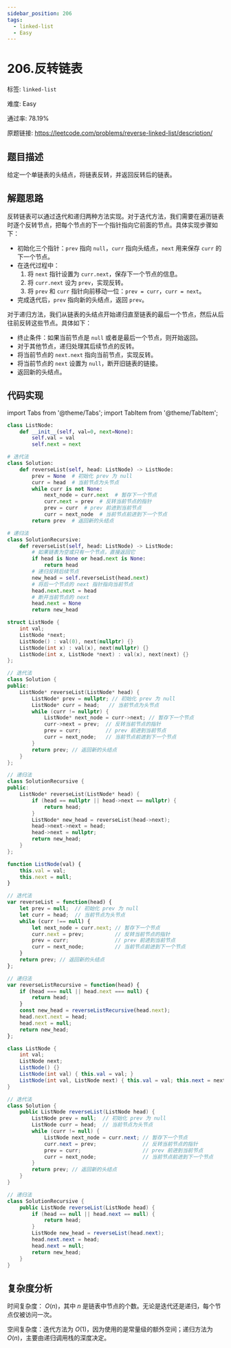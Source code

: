 ```yaml
---
sidebar_position: 206
tags:
  - linked-list
  - Easy
---
```


# 206.反转链表

标签: `linked-list`

难度: Easy

通过率: 78.19%

原题链接: https://leetcode.com/problems/reverse-linked-list/description/

## 题目描述
给定一个单链表的头结点，将链表反转，并返回反转后的链表。

## 解题思路
反转链表可以通过迭代和递归两种方法实现。对于迭代方法，我们需要在遍历链表时逐个反转节点，把每个节点的下一个指针指向它前面的节点。具体实现步骤如下：
- 初始化三个指针：`prev` 指向 `null`，`curr` 指向头结点，`next` 用来保存 `curr` 的下一个节点。
- 在迭代过程中：
  1. 将 `next` 指针设置为 `curr.next`，保存下一个节点的信息。
  2. 将 `curr.next` 设为 `prev`，实现反转。
  3. 将 `prev` 和 `curr` 指针向前移动一位：`prev = curr`，`curr = next`。
- 完成迭代后，`prev` 指向新的头结点，返回 `prev`。

对于递归方法，我们从链表的头结点开始递归直至链表的最后一个节点，然后从后往前反转这些节点。具体如下：
- 终止条件：如果当前节点是 `null` 或者是最后一个节点，则开始返回。
- 对于其他节点，递归处理其后续节点的反转。
- 将当前节点的 `next.next` 指向当前节点，实现反转。
- 将当前节点的 `next` 设置为 `null`，断开旧链表的链接。
- 返回新的头结点。

## 代码实现
import Tabs from '@theme/Tabs';
import TabItem from '@theme/TabItem';

<Tabs>
<TabItem value="python" label="Python">

```python
class ListNode:
    def __init__(self, val=0, next=None):
        self.val = val
        self.next = next

# 迭代法
class Solution:
    def reverseList(self, head: ListNode) -> ListNode:
        prev = None  # 初始化 prev 为 null
        curr = head  # 当前节点为头节点
        while curr is not None:
            next_node = curr.next  # 暂存下一个节点
            curr.next = prev  # 反转当前节点的指针
            prev = curr  # prev 前进到当前节点
            curr = next_node  # 当前节点前进到下一个节点
        return prev  # 返回新的头结点

# 递归法
class SolutionRecursive:
    def reverseList(self, head: ListNode) -> ListNode:
        # 如果链表为空或只有一个节点，直接返回它
        if head is None or head.next is None:
            return head
        # 递归反转后续节点
        new_head = self.reverseList(head.next)
        # 将后一个节点的 next 指针指向当前节点
        head.next.next = head
        # 断开当前节点的 next
        head.next = None
        return new_head
```

</TabItem>
<TabItem value="cpp" label="C++">

```cpp
struct ListNode {
    int val;
    ListNode *next;
    ListNode() : val(0), next(nullptr) {}
    ListNode(int x) : val(x), next(nullptr) {}
    ListNode(int x, ListNode *next) : val(x), next(next) {}
};

// 迭代法
class Solution {
public:
    ListNode* reverseList(ListNode* head) {
        ListNode* prev = nullptr; // 初始化 prev 为 null
        ListNode* curr = head;   // 当前节点为头节点
        while (curr != nullptr) {
            ListNode* next_node = curr->next; // 暂存下一个节点
            curr->next = prev;  // 反转当前节点的指针
            prev = curr;        // prev 前进到当前节点
            curr = next_node;   // 当前节点前进到下一个节点
        }
        return prev; // 返回新的头结点
    }
};

// 递归法
class SolutionRecursive {
public:
    ListNode* reverseList(ListNode* head) {
        if (head == nullptr || head->next == nullptr) {
            return head;
        }
        ListNode* new_head = reverseList(head->next);
        head->next->next = head;
        head->next = nullptr;
        return new_head;
    }
};
```

</TabItem>
<TabItem value="javascript" label="JavaScript">

```javascript
function ListNode(val) {
    this.val = val;
    this.next = null;
}

// 迭代法
var reverseList = function(head) {
    let prev = null;  // 初始化 prev 为 null
    let curr = head;  // 当前节点为头节点
    while (curr !== null) {
        let next_node = curr.next; // 暂存下一个节点
        curr.next = prev;          // 反转当前节点的指针
        prev = curr;               // prev 前进到当前节点
        curr = next_node;          // 当前节点前进到下一个节点
    }
    return prev; // 返回新的头结点
};

// 递归法
var reverseListRecursive = function(head) {
    if (head === null || head.next === null) {
        return head;
    }
    const new_head = reverseListRecursive(head.next);
    head.next.next = head;
    head.next = null;
    return new_head;
};
```

</TabItem>
<TabItem value="java" label="Java">

```java
class ListNode {
    int val;
    ListNode next;
    ListNode() {}
    ListNode(int val) { this.val = val; }
    ListNode(int val, ListNode next) { this.val = val; this.next = next; }
}

// 迭代法
class Solution {
    public ListNode reverseList(ListNode head) {
        ListNode prev = null;  // 初始化 prev 为 null
        ListNode curr = head;  // 当前节点为头节点
        while (curr != null) {
            ListNode next_node = curr.next; // 暂存下一个节点
            curr.next = prev;               // 反转当前节点的指针
            prev = curr;                    // prev 前进到当前节点
            curr = next_node;               // 当前节点前进到下一个节点
        }
        return prev; // 返回新的头结点
    }
}

// 递归法
class SolutionRecursive {
    public ListNode reverseList(ListNode head) {
        if (head == null || head.next == null) {
            return head;
        }
        ListNode new_head = reverseList(head.next);
        head.next.next = head;
        head.next = null;
        return new_head;
    }
}
```

</TabItem>
</Tabs>

## 复杂度分析
时间复杂度： $O(n)$，其中 $n$ 是链表中节点的个数。无论是迭代还是递归，每个节点仅被访问一次。  
  
空间复杂度：迭代方法为 $O(1)$，因为使用的是常量级的额外空间；递归方法为 $O(n)$，主要由递归调用栈的深度决定。
